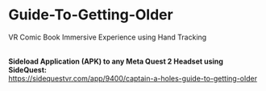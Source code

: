 # Guide-To-Getting-Older
VR Comic Book Immersive Experience using Hand Tracking</br></br>

<b>Sideload Application (APK) to any Meta Quest 2 Headset using SideQuest:</b> </br>
https://sidequestvr.com/app/9400/captain-a-holes-guide-to-getting-older

